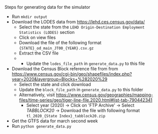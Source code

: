 Steps for generating data for the simulator
- Run `mkdir output`
- Download the LODES data from https://lehd.ces.census.gov/data/
    - Select the state from the `LEHD Origin-Destination Employment Statistics (LODES)` section
    - Click on view files
    - Download the file of the following format `{STATE}_od_main_JT00_{YEAR}.csv.gz`
    - Extract the CSV file
    - - Update the `lodes_file_path` in `generate_data.py` to this file 
- Download the Census Block reference file from from https://www.census.gov/cgi-bin/geo/shapefiles/index.php?year=2020&layergroup=Blocks+%282020%29
    - Select the state and click download
    - Update the `block_file_path` in `generate_data.py` to this folder 
    - Alternatively, visit https://www.census.gov/geographies/mapping-files/time-series/geo/tiger-line-file.2020.html#list-tab-790442341
        - Select year (2020) -> Click on 'FTP Archive' -> Select *TABBLOCK20*  -> Download the file with following format `tl_2020_{State Index}_tabblock20.zip`
- Get the GTFS data for march second week
- Run `python generate_data.py`
